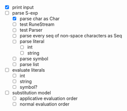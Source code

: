 * [x] print input
* [ ] parse S-exp
  * [x] parse char as Char
  * [ ] test RuneStream
  * [ ] test Parser
  * [ ] parse every seq of non-space characters as Seq
  * [ ] parse literal
    * [ ] int
    * [ ] string
  * [ ] parse symbol
  * [ ] parse list
* [ ] evaluate literals
  * [ ] int
  * [ ] string
  * [ ] symbol?
* [ ] substitution model
  * [ ] applicative evaluation order
  * [ ] normal evaluation order
